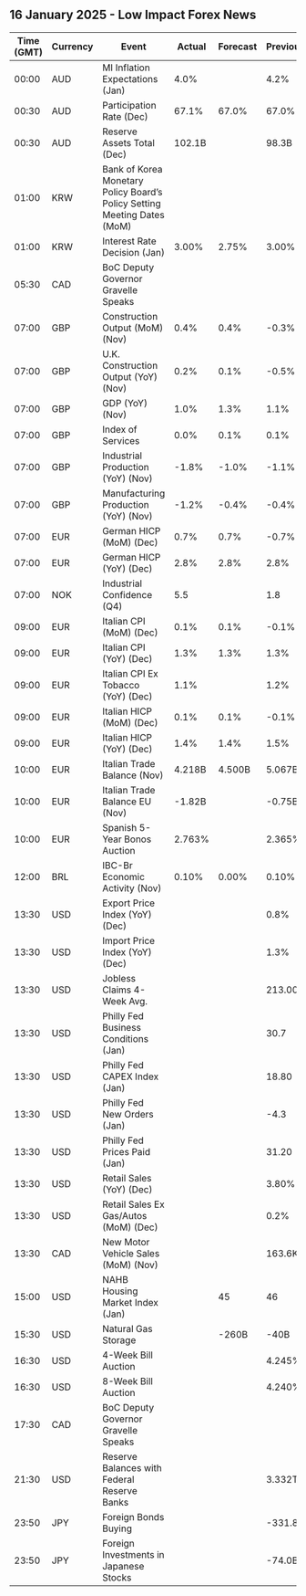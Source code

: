 ## 16 January 2025 - Low Impact Forex News

| Time (GMT) | Currency | Event | Actual | Forecast | Previous |
|------|----------|-------|--------|----------|----------|
| 00:00 | AUD | MI Inflation Expectations (Jan) | 4.0% |  | 4.2% |
| 00:30 | AUD | Participation Rate (Dec) | 67.1% | 67.0% | 67.0% |
| 00:30 | AUD | Reserve Assets Total (Dec) | 102.1B |  | 98.3B |
| 01:00 | KRW | Bank of Korea Monetary Policy Board’s Policy Setting Meeting Dates (MoM) |  |  |  |
| 01:00 | KRW | Interest Rate Decision (Jan) | 3.00% | 2.75% | 3.00% |
| 05:30 | CAD | BoC Deputy Governor Gravelle Speaks |  |  |  |
| 07:00 | GBP | Construction Output (MoM) (Nov) | 0.4% | 0.4% | -0.3% |
| 07:00 | GBP | U.K. Construction Output (YoY) (Nov) | 0.2% | 0.1% | -0.5% |
| 07:00 | GBP | GDP (YoY) (Nov) | 1.0% | 1.3% | 1.1% |
| 07:00 | GBP | Index of Services | 0.0% | 0.1% | 0.1% |
| 07:00 | GBP | Industrial Production (YoY) (Nov) | -1.8% | -1.0% | -1.1% |
| 07:00 | GBP | Manufacturing Production (YoY) (Nov) | -1.2% | -0.4% | -0.4% |
| 07:00 | EUR | German HICP (MoM) (Dec) | 0.7% | 0.7% | -0.7% |
| 07:00 | EUR | German HICP (YoY) (Dec) | 2.8% | 2.8% | 2.8% |
| 07:00 | NOK | Industrial Confidence (Q4) | 5.5 |  | 1.8 |
| 09:00 | EUR | Italian CPI (MoM) (Dec) | 0.1% | 0.1% | -0.1% |
| 09:00 | EUR | Italian CPI (YoY) (Dec) | 1.3% | 1.3% | 1.3% |
| 09:00 | EUR | Italian CPI Ex Tobacco (YoY) (Dec) | 1.1% |  | 1.2% |
| 09:00 | EUR | Italian HICP (MoM) (Dec) | 0.1% | 0.1% | -0.1% |
| 09:00 | EUR | Italian HICP (YoY) (Dec) | 1.4% | 1.4% | 1.5% |
| 10:00 | EUR | Italian Trade Balance (Nov) | 4.218B | 4.500B | 5.067B |
| 10:00 | EUR | Italian Trade Balance EU (Nov) | -1.82B |  | -0.75B |
| 10:00 | EUR | Spanish 5-Year Bonos Auction | 2.763% |  | 2.365% |
| 12:00 | BRL | IBC-Br Economic Activity (Nov) | 0.10% | 0.00% | 0.10% |
| 13:30 | USD | Export Price Index (YoY) (Dec) |  |  | 0.8% |
| 13:30 | USD | Import Price Index (YoY) (Dec) |  |  | 1.3% |
| 13:30 | USD | Jobless Claims 4-Week Avg. |  |  | 213.00K |
| 13:30 | USD | Philly Fed Business Conditions (Jan) |  |  | 30.7 |
| 13:30 | USD | Philly Fed CAPEX Index (Jan) |  |  | 18.80 |
| 13:30 | USD | Philly Fed New Orders (Jan) |  |  | -4.3 |
| 13:30 | USD | Philly Fed Prices Paid (Jan) |  |  | 31.20 |
| 13:30 | USD | Retail Sales (YoY) (Dec) |  |  | 3.80% |
| 13:30 | USD | Retail Sales Ex Gas/Autos (MoM) (Dec) |  |  | 0.2% |
| 13:30 | CAD | New Motor Vehicle Sales (MoM) (Nov) |  |  | 163.6K |
| 15:00 | USD | NAHB Housing Market Index (Jan) |  | 45 | 46 |
| 15:30 | USD | Natural Gas Storage |  | -260B | -40B |
| 16:30 | USD | 4-Week Bill Auction |  |  | 4.245% |
| 16:30 | USD | 8-Week Bill Auction |  |  | 4.240% |
| 17:30 | CAD | BoC Deputy Governor Gravelle Speaks |  |  |  |
| 21:30 | USD | Reserve Balances with Federal Reserve Banks |  |  | 3.332T |
| 23:50 | JPY | Foreign Bonds Buying |  |  | -331.8B |
| 23:50 | JPY | Foreign Investments in Japanese Stocks |  |  | -74.0B |
